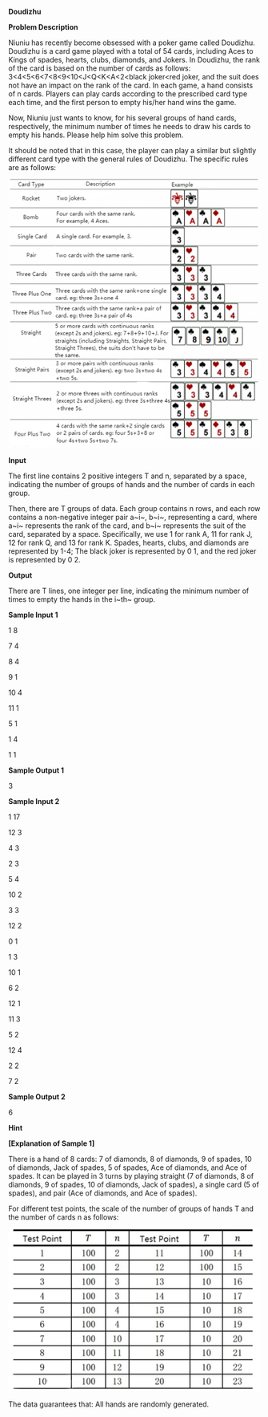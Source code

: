 **Doudizhu**

**Problem Description**

Niuniu has recently become obsessed with a poker game called Doudizhu. Doudizhu is a card game played with a total of 54 cards, including Aces to Kings of spades, hearts, clubs, diamonds, and Jokers. In Doudizhu, the rank of the card is based on the number of cards as follows: 3\<4\<5\<6\<7\<8\<9\<10\<J\<Q\<K\<A\<2\<black joker\<red joker, and the suit does not have an impact on the rank of the card. In each game, a hand consists of n cards. Players can play cards according to the prescribed card type each time, and the first person to empty his/her hand wins the game.

Now, Niuniu just wants to know, for his several groups of hand cards, respectively, the minimum number of times he needs to draw his cards to empty his hands. Please help him solve this problem.

It should be noted that in this case, the player can play a similar but slightly different card type with the general rules of Doudizhu. The specific rules are as follows:

![IMG<span data-type=](media/image1.png)

**Input**

The first line contains 2 positive integers T and n, separated by a space, indicating the number of groups of hands and the number of cards in each group.

Then, there are T groups of data. Each group contains n rows, and each row contains a non-negative integer pair a~i~, b~i~, representing a card, where a~i~ represents the rank of the card, and b~i~ represents the suit of the card, separated by a space. Specifically, we use 1 for rank A, 11 for rank J, 12 for rank Q, and 13 for rank K. Spades, hearts, clubs, and diamonds are represented by 1-4; The black joker is represented by 0 1, and the red joker is represented by 0 2.

**Output**

There are T lines, one integer per line, indicating the minimum number of times to empty the hands in the i~th~ group.

**Sample Input 1**

1 8

7 4

8 4

9 1

10 4

11 1

5 1

1 4

1 1

**Sample Output 1**

3

**Sample Input 2**

1 17

12 3

4 3

2 3

5 4

10 2

3 3

12 2

0 1

1 3

10 1

6 2

12 1

11 3

5 2

12 4

2 2

7 2

**Sample Output 2**

6

**Hint**

**\[Explanation of Sample 1\]**

There is a hand of 8 cards: 7 of diamonds, 8 of diamonds, 9 of spades, 10 of diamonds, Jack of spades, 5 of spades, Ace of diamonds, and Ace of spades. It can be played in 3 turns by playing straight (7 of diamonds, 8 of diamonds, 9 of spades, 10 of diamonds, Jack of spades), a single card (5 of spades), and pair (Ace of diamonds, and Ace of spades).

For different test points, the scale of the number of groups of hands T and the number of cards n as follows:

![d7c71362581ff26cfa25c117ef7c4a4](media/image2.png)

The data guarantees that: All hands are randomly generated.
